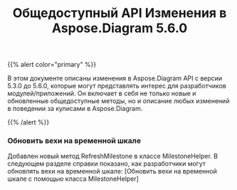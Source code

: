 ﻿---
title: Общедоступный API Изменения в Aspose.Diagram 5.6.0
type: docs
weight: 40
url: /ru/java/public-api-changes-in-aspose-diagram-5-6-0/
---
{{% alert color="primary" %}} 

В этом документе описаны изменения в Aspose.Diagram API с версии 5.3.0 до 5.6.0, которые могут представлять интерес для разработчиков модулей/приложений. Он включает в себя не только новые и обновленные общедоступные методы, но и описание любых изменений в поведении за кулисами в Aspose.Diagram.

{{% /alert %}} 
### **Обновить вехи на временной шкале**
Добавлен новый метод RefreshMilestone в классе MilestoneHelper. В следующем разделе справки показано, как разработчики могут обновлять вехи на временной шкале: [Обновить вехи на временной шкале с помощью класса MilestoneHelper]